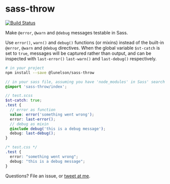 # sass-throw

[![Build Status](https://travis-ci.org/lunelson/sass-throw.svg?branch=master)](https://travis-ci.org/lunelson/sass-throw)

Make `@error`, `@warn` and `@debug` messages testable in Sass.

Use `error()`, `warn()` and `debug()` functions (or mixins) instead of the built-in `@error`, `@warn` and `@debug` directives. When the global variable `$st-catch` is set to `true`, messages will be captured rather than output, and can be inspected with `last-error()` `last-warn()` and `last-debug()` respectively.

```sh
# in your project
npm install --save @lunelson/sass-throw
```
```scss
// in your sass file, assuming you have 'node_modules' in Sass' search path
@import 'sass-throw/index';
```
```scss
// test.scss
$st-catch: true;
.test {
  // error as function
  value: error('something went wrong');
  error: last-error();
  // debug as mixin
  @include debug('this is a debug message');
  debug: last-debug();
}
```
```css
/* test.css */
.test {
  error: "something went wrong";
  debug: "this is a debug message";
}
```

Questions? File an issue, or [tweet at me](https://twitter.com/lunelson).
